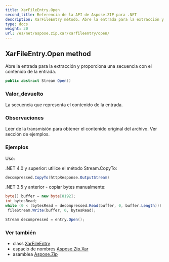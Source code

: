 ```yaml
---
title: XarFileEntry.Open
second_title: Referencia de la API de Aspose.ZIP para .NET
description: XarFileEntry método. Abre la entrada para la extracción y proporciona una secuencia con el contenido de la entrada.
type: docs
weight: 30
url: /es/net/aspose.zip.xar/xarfileentry/open/
---
```

## XarFileEntry.Open method

Abre la entrada para la extracción y proporciona una secuencia con el contenido de la entrada.

```csharp
public abstract Stream Open()
```

### Valor_devuelto

La secuencia que representa el contenido de la entrada.

### Observaciones

Leer de la transmisión para obtener el contenido original del archivo. Ver sección de ejemplos.

### Ejemplos

Uso:

.NET 4.0 y superior: utilice el método Stream.CopyTo:

```csharp
decompressed.CopyTo(httpResponse.OutputStream)
```

.NET 3.5 y anterior - copiar bytes manualmente:

```csharp
byte[] buffer = new byte[8192];
int bytesRead;
while (0 < (bytesRead = decompressed.Read(buffer, 0, buffer.Length)))
 fileStream.Write(buffer, 0, bytesRead);
```

```csharp
Stream decompressed = entry.Open();
```

### Ver también

* class [XarFileEntry](../)
* espacio de nombres [Aspose.Zip.Xar](../../xarfileentry/)
* asamblea [Aspose.Zip](../../../)


